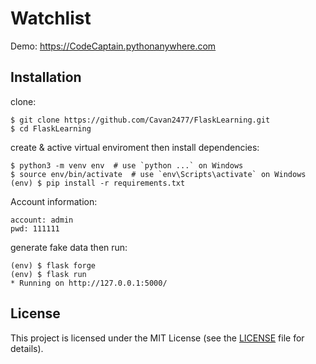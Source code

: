 # Watchlist

Demo: https://CodeCaptain.pythonanywhere.com

## Installation

clone:
```
$ git clone https://github.com/Cavan2477/FlaskLearning.git
$ cd FlaskLearning
```
create & active virtual enviroment then install dependencies:
```
$ python3 -m venv env  # use `python ...` on Windows
$ source env/bin/activate  # use `env\Scripts\activate` on Windows
(env) $ pip install -r requirements.txt
```

Account information:
```
account: admin
pwd: 111111
```

generate fake data then run:
```
(env) $ flask forge
(env) $ flask run
* Running on http://127.0.0.1:5000/
```


## License

This project is licensed under the MIT License (see the
[LICENSE](LICENSE) file for details).
